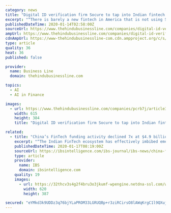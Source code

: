 ```yaml
---
category: news
title: "Digital ID verification firm Socure to tap into Indian fintech market, double headcount"
excerpt: "“There is barely a new fintech in America that is not using Socure. Hopefully, we can be an enabler to help fintechs in India as well.” The New York-headquartered company uses artificial intelligence (AI) and machine learning (ML) with online/offline data intelligence from email, address, phone, IP and social media accounts to verify ..."
publishedDateTime: 2020-01-14T02:58:00Z
sourceUrl: https://www.thehindubusinessline.com/companies/digital-id-verification-firm-socure-to-tap-into-indian-fintech-market-double-headcount/article30560507.ece
ampUrl: https://www.thehindubusinessline.com/companies/digital-id-verification-firm-socure-to-tap-into-indian-fintech-market-double-headcount/article30560507.ece/amp/
cdnAmpUrl: https://www-thehindubusinessline-com.cdn.ampproject.org/c/s/www.thehindubusinessline.com/companies/digital-id-verification-firm-socure-to-tap-into-indian-fintech-market-double-headcount/article30560507.ece/amp/
type: article
quality: 36
heat: 36
published: false

provider:
  name: Business Line
  domain: thehindubusinessline.com

topics:
  - AI
  - AI in Finance

images:
  - url: https://www.thehindubusinessline.com/companies/pcrb7j/article30560506.ece/ALTERNATES/LANDSCAPE_615/Tom-Socure
    width: 615
    height: 384
    title: "Digital ID verification firm Socure to tap into Indian fintech market, double headcount"

related:
  - title: "China’s FinTech funding activity declined 7x at $4.9 billion while India doubled"
    excerpt: "“The Indian FinTech ecosystem has effectively imbibed emerging technologies and has significantly benefited from supporting regulatory policies in the country. Further, owing to IoT, AI, and Blockchain technologies constantly evolving the start-up space, the Indian FinTech industry is operating on a futuristic perspective and thus is also ..."
    publishedDateTime: 2020-01-17T08:19:00Z
    sourceUrl: https://ibsintelligence.com/ibs-journal/ibs-news/china-fintech-funding-decline-massive-seven-times-india-doubles/
    type: article
    provider:
      name: IBS
      domain: ibsintelligence.com
    quality: 19
    images:
      - url: https://32thcv3s4g2f4bru3o3jkumf-wpengine.netdna-ssl.com/wp-content/uploads/2016/12/funding.jpg
        width: 620
        height: 387

secured: "eYMkd3k9UDDz3q76bjYLaPROM33LGRUQBp+r3ziRCirsO8lAWqKrgC1l9QXujthjHNWRncIa31dukspC1PDzdQLTCgCb3nzkkHyu1BHGuEzI8YkbxDqDM9GZeQ+Og3dxTNUWv/nCXPgKb9HNN0cWp8hTOZB7HjGZDdemfFJ1QG9aG/A9DzQ+tpnql/OJbR+Fl3zf6EKlvg/KEM6mCbxbDNgmrAewOmhqHvBJ1P1oXbadcxejFKHsaT5QwlESTqYHRhllJiww38pd9tKrnuf+khZ5nCIqKEE+HsolgCXk4O/5eSfff5dWUmNaSbsk7rAWYmrGo6wYR8OJkpel11s5O1Z+xlbT1RqxfeIkHfwOyM+lOTGtOqLCVuWer6ob/kvo+yMFqvfhtX31dxfrG2LVDpDGPCGn0IGP6q2sHua+pM1BVlCazrrv/sWEyhHFVmtcbMCZND90iBjHhyqDR4hO/g==;s2DO1idPeQTRANQ4XzN1gg=="
---
```


